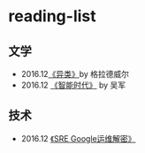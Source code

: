 # reading-list

## 文学
- 2016.12[《异类》][1]by 格拉德威尔
- 2016.12 [《智能时代》][2] by 吴军

## 技术
- 2016.12 [《SRE Google运维解密》][3]

[1]:	https://book.douban.com/subject/25863621/
[2]:	https://book.douban.com/subject/26838557/
[3]:	https://book.douban.com/subject/26875239/